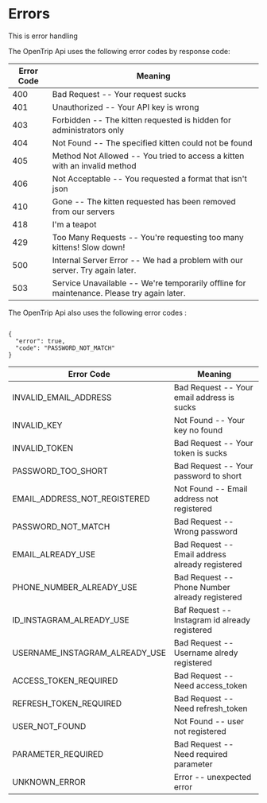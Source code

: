 # Errors

<aside class="notice">
This is error handling
</aside>

The OpenTrip Api uses the following error codes by response code:


Error Code | Meaning
---------- | -------
400 | Bad Request -- Your request sucks
401 | Unauthorized -- Your API key is wrong
403 | Forbidden -- The kitten requested is hidden for administrators only
404 | Not Found -- The specified kitten could not be found
405 | Method Not Allowed -- You tried to access a kitten with an invalid method
406 | Not Acceptable -- You requested a format that isn't json
410 | Gone -- The kitten requested has been removed from our servers
418 | I'm a teapot
429 | Too Many Requests -- You're requesting too many kittens! Slow down!
500 | Internal Server Error -- We had a problem with our server. Try again later.
503 | Service Unavailable -- We're temporarily offline for maintenance. Please try again later.




The OpenTrip Api also uses the following error codes :

<code>
{
  "error": true,
  "code": "PASSWORD_NOT_MATCH"
}
</code>

Error Code | Meaning
---------- | -------
INVALID_EMAIL_ADDRESS | Bad Request -- Your email address is sucks
INVALID_KEY | Not Found -- Your key no found
INVALID_TOKEN | Bad Request -- Your token is sucks
PASSWORD_TOO_SHORT | Bad Request -- Your password to short
EMAIL_ADDRESS_NOT_REGISTERED | Not Found -- Email address not registered
PASSWORD_NOT_MATCH | Bad Request -- Wrong password
EMAIL_ALREADY_USE | Bad Request -- Email address already registered
PHONE_NUMBER_ALREADY_USE | Bad Request -- Phone Number already registered
ID_INSTAGRAM_ALREADY_USE | Baf Request -- Instagram id already registered
USERNAME_INSTAGRAM_ALREADY_USE | Bad Request -- Username alredy registered
ACCESS_TOKEN_REQUIRED | Bad Request -- Need access_token
REFRESH_TOKEN_REQUIRED | Bad Request -- Need refresh_token
USER_NOT_FOUND | Not Found -- user not registered
PARAMETER_REQUIRED | Bad Request -- Need required parameter
UNKNOWN_ERROR | Error -- unexpected error


